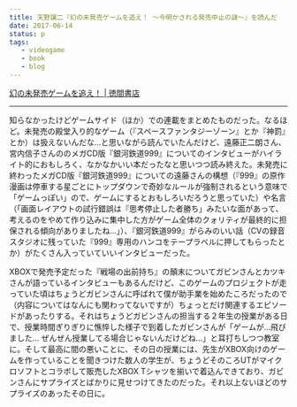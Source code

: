 ```yaml
---
title: 天野讓二『幻の未発売ゲームを追え！ ～今明かされる発売中止の謎～』を読んだ
date: 2017-06-14
status: p
tags:
   - videogame
   - book
   - blog
---
```


[幻の未発売ゲームを追え！ \| 徳間書店](http://www.tokuma.jp/bookinfo/9784198643805)

---

知らなかったけどゲームサイド（ほか）での連載をまとめたものだった。なるほど。未発売の殿堂入り的なゲーム（『スペースファンタジーゾーン』とか『神罰』とか）は扱えないんだな…と思いながら読んでいたんだけど、遠藤正二朗さん、宮内信子さんののメガCD版『銀河鉄道999』についてのインタビューがハイライト的におもしろく、なかなかいい本だったなと思いつつ読み終えた。未発売に終わったメガCD版『銀河鉄道999』についての遠藤さんの構想（『999』の原作漫画は停車する星ごとにトップダウンで奇妙なルールが強制されるという意味で「ゲームっぽい」ので、ゲームにするとおもしろいだろうと思っていた）や名言（「画面レイアウトの試行錯誤は『思考停止した者勝ち」みたいな面があって、考えるのをやめて作り込みに集中した方がゲーム全体のクォリティが最終的に担保される傾向がありましたね…」）、『銀河鉄道999』がらみのいい話（CVの録音スタジオに残っていた『999』専用のハンコをテープラベルに押してもらったとか）がたくさん入っていていいインタビューだった。

XBOXで発売予定だった『戦場の出前持ち』の顛末についてガビンさんとカツキさんが語っているインタビューもあるんだけど、このゲームのプロジェクトが走っていた頃はちょうどガビンさんに呼ばれて僕が助手業を始めたころだったので（内容についてはなんにも関わってないですが）ちょっとだけ関連するエピソードがあったりする。それはちょうどガビンさんの担当する２年生の授業がある日で、授業時間ぎりぎりに憔悴した様子で到着したガビンさんが「ゲームが…飛びました… ぜんぜん授業してる場合じゃないんだけどね…」と耳打ちしつつ教室に。そして最高に間の悪いことに、その日の授業には、先生がXBOX向けのゲームを作っていることを聞きつけた数人の学生が、ちょうどそのころUTがマイクロソフトとコラボして販売したXBOX Tシャツを揃いで着込んできており、ガビンさんにサプライズとばかりに見せつけてきたのだった。それ以上ないほどのサプライズのあったその日に。
